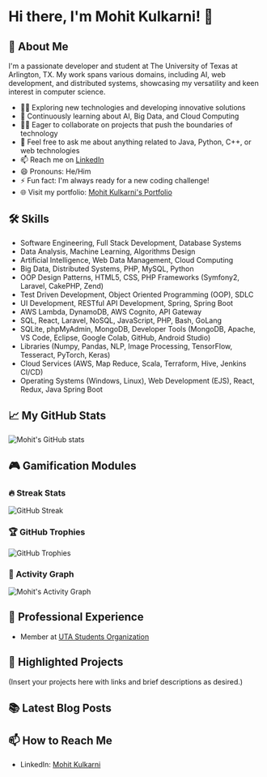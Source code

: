 # Hi there, I'm Mohit Kulkarni! 👋

## 🚀 About Me
I'm a passionate developer and student at The University of Texas at Arlington, TX. My work spans various domains, including AI, web development, and distributed systems, showcasing my versatility and keen interest in computer science.

- 👨‍💻 Exploring new technologies and developing innovative solutions
- 🧠 Continuously learning about AI, Big Data, and Cloud Computing
- 👯‍♂️ Eager to collaborate on projects that push the boundaries of technology
- 💬 Feel free to ask me about anything related to Java, Python, C++, or web technologies
- 📫 Reach me on [LinkedIn](https://www.linkedin.com/in/mohit-kulkarni27/)
- 😄 Pronouns: He/Him
- ⚡ Fun fact: I'm always ready for a new coding challenge!
- 🌐 Visit my portfolio: [Mohit Kulkarni's Portfolio](https://mohit8426.github.io/mohit-portfolio/)

## 🛠 Skills
- Software Engineering, Full Stack Development, Database Systems
- Data Analysis, Machine Learning, Algorithms Design
- Artificial Intelligence, Web Data Management, Cloud Computing
- Big Data, Distributed Systems, PHP, MySQL, Python
- OOP Design Patterns, HTML5, CSS, PHP Frameworks (Symfony2, Laravel, CakePHP, Zend)
- Test Driven Development, Object Oriented Programming (OOP), SDLC
- UI Development, RESTful API Development, Spring, Spring Boot
- AWS Lambda, DynamoDB, AWS Cognito, API Gateway
- SQL, React, Laravel, NoSQL, JavaScript, PHP, Bash, GoLang
- SQLite, phpMyAdmin, MongoDB, Developer Tools (MongoDB, Apache, VS Code, Eclipse, Google Colab, GitHub, Android Studio)
- Libraries (Numpy, Pandas, NLP, Image Processing, TensorFlow, Tesseract, PyTorch, Keras)
- Cloud Services (AWS, Map Reduce, Scala, Terraform, Hive, Jenkins CI/CD)
- Operating Systems (Windows, Linux), Web Development (EJS), React, Redux, Java Spring Boot

## 📈 My GitHub Stats

![Mohit's GitHub stats](https://github-readme-stats.vercel.app/api?username=mohit8426&show_icons=true&theme=radical)

## 🎮 Gamification Modules

### 🔥 Streak Stats
![GitHub Streak](http://github-readme-streak-stats.herokuapp.com?user=mohit8426&theme=radical&date_format=M%20j%5B%2C%20Y%5D)

### 🏆 GitHub Trophies
![GitHub Trophies](https://github-profile-trophy.vercel.app/?username=mohit8426&theme=radical&no-frame=true&no-bg=true&margin-w=4)

### 🧩 Activity Graph
![Mohit's Activity Graph](https://activity-graph.herokuapp.com/graph?username=mohit8426&bg_color=141321&color=fe428e&line=9d72e5&point=f8d847&area=true&hide_border=true)

## 💼 Professional Experience
- Member at [UTA Students Organization](https://www.linkedin.com/company/utastudents/)

## 🌟 Highlighted Projects
(Insert your projects here with links and brief descriptions as desired.)

## 📚 Latest Blog Posts
<!-- Add links to your blog posts here -->

## 📫 How to Reach Me
- LinkedIn: [Mohit Kulkarni](https://www.linkedin.com/in/mohit-kulkarni27/)
